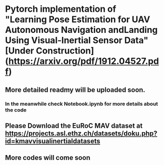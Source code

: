 # Pytorch implementation of "Learning Pose Estimation for UAV Autonomous Navigation andLanding Using Visual-Inertial Sensor Data" [Under Construction] (https://arxiv.org/pdf/1912.04527.pdf)

## More detailed readmy will be uploaded soon. 
### In the meanwhile check Notebook.ipynb for more details about the code 

## Please Download the EuRoC MAV dataset at https://projects.asl.ethz.ch/datasets/doku.php?id=kmavvisualinertialdatasets 

## More codes will come soon ##

